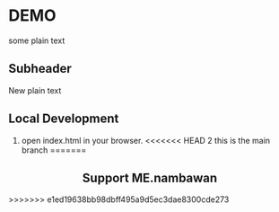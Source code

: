 # DEMO

some plain text


## Subheader


New plain text

## Local Development

1. open index.html in your browser.
<<<<<<< HEAD
2 this is the main branch
=======

<h2 align="center">Support ME.nambawan</h2>
>>>>>>> e1ed19638bb98dbff495a9d5ec3dae8300cde273
